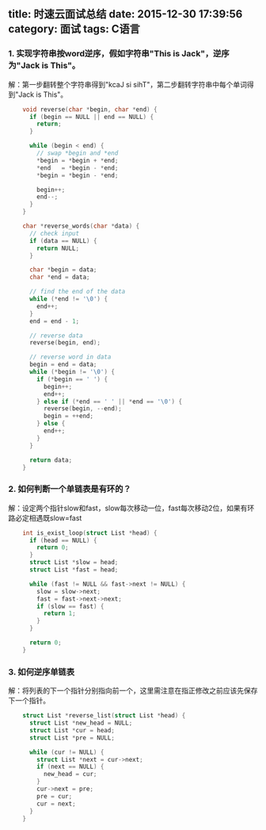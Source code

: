 title: 时速云面试总结
date: 2015-12-30 17:39:56
category: 面试
tags: C语言
---

### 1. 实现字符串按word逆序，假如字符串"This is Jack"，逆序为"Jack is This"。
解：第一步翻转整个字符串得到"kcaJ si sihT"，第二步翻转字符串中每个单词得到"Jack is This"。
```c
    void reverse(char *begin, char *end) {
      if (begin == NULL || end == NULL) {
        return;
      }

      while (begin < end) {
        // swap *begin and *end
        *begin = *begin + *end;
        *end   = *begin - *end;
        *begin = *begin - *end;

        begin++;
        end--;
      }
    }

    char *reverse_words(char *data) {
      // check input
      if (data == NULL) {
        return NULL;
      }

      char *begin = data;
      char *end = data;

      // find the end of the data
      while (*end != '\0') {
        end++;
      }
      end = end - 1;

      // reverse data
      reverse(begin, end);

      // reverse word in data
      begin = end = data;
      while (*begin != '\0') {
        if (*begin == ' ') {
          begin++;
          end++;
        } else if (*end == ' ' || *end == '\0') {
          reverse(begin, --end);
          begin = ++end;
        } else {
          end++;
        }
      }

      return data;
    }
```
<!-- more -->
### 2. 如何判断一个单链表是有环的？
解：设定两个指针slow和fast，slow每次移动一位，fast每次移动2位，如果有环路必定相遇既slow=fast

```c
    int is_exist_loop(struct List *head) {
      if (head == NULL) {
        return 0;
      }
      struct List *slow = head;
      struct List *fast = head;

      while (fast != NULL && fast->next != NULL) {
        slow = slow->next;
        fast = fast->next->next;
        if (slow == fast) {
          return 1;
        }
      }

      return 0;
    }
```

### 3. 如何逆序单链表
解：将列表的下一个指针分别指向前一个，这里需注意在指正修改之前应该先保存下一个指针。

```c
    struct List *reverse_list(struct List *head) {
      struct List *new_head = NULL;
      struct List *cur = head;
      struct List *pre = NULL;

      while (cur != NULL) {
        struct List *next = cur->next;
        if (next == NULL) {
          new_head = cur;
        }
        cur->next = pre;
        pre = cur;
        cur = next;
      }
    }
```
